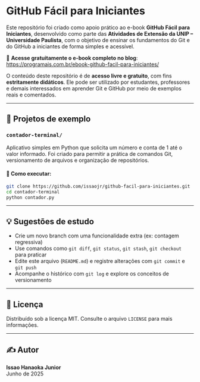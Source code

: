 # GitHub Fácil para Iniciantes

Este repositório foi criado como apoio prático ao e-book **GitHub Fácil para Iniciantes**, desenvolvido como parte das **Atividades de Extensão da UNIP – Universidade Paulista**, com o objetivo de ensinar os fundamentos do Git e do GitHub a iniciantes de forma simples e acessível.

📘 **Acesse gratuitamente o e-book completo no blog**:  
https://programais.com.br/ebook-github-facil-para-iniciantes/

O conteúdo deste repositório é de **acesso livre e gratuito**, com fins **estritamente didáticos**. Ele pode ser utilizado por estudantes, professores e demais interessados em aprender Git e GitHub por meio de exemplos reais e comentados.

---

## 📁 Projetos de exemplo

### `contador-terminal/`

Aplicativo simples em Python que solicita um número e conta de 1 até o valor informado. Foi criado para permitir a prática de comandos Git, versionamento de arquivos e organização de repositórios.

#### 🔧 Como executar:
```bash
git clone https://github.com/issaojr/github-facil-para-iniciantes.git
cd contador-terminal
python contador.py

```

---

## 💡 Sugestões de estudo

- Crie um novo branch com uma funcionalidade extra (ex: contagem regressiva)
- Use comandos como `git diff`, `git status`, `git stash`, `git checkout` para praticar
- Edite este arquivo (`README.md`) e registre alterações com `git commit` e `git push`
- Acompanhe o histórico com `git log` e explore os conceitos de versionamento

---

## 📄 Licença

Distribuído sob a licença MIT. Consulte o arquivo `LICENSE` para mais informações.

---

## ✍️ Autor

**Issao Hanaoka Junior**  
Junho de 2025